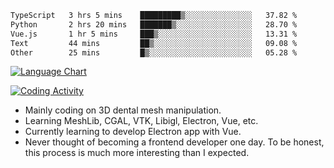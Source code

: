 <!--START_SECTION:waka-->

```txt
TypeScript   3 hrs 5 mins    █████████▒░░░░░░░░░░░░░░░   37.82 %
Python       2 hrs 20 mins   ███████▒░░░░░░░░░░░░░░░░░   28.70 %
Vue.js       1 hr 5 mins     ███▒░░░░░░░░░░░░░░░░░░░░░   13.31 %
Text         44 mins         ██▒░░░░░░░░░░░░░░░░░░░░░░   09.08 %
Other        25 mins         █▒░░░░░░░░░░░░░░░░░░░░░░░   05.28 %
```

<!--END_SECTION:waka-->

<!--START_SECTION:waka_lang_chart_svg-->
[![Language Chart](https://wakatime.com/share/@DYPro_MIKE/13ed6aa1-fa8f-42b5-8fa7-97c58e94375f.svg)](https://wakatime.com)
<!--END_SECTION:waka_lang_chart_svg-->

<!--START_SECTION:waka_coding_activity_svg-->
[![Coding Activity](https://wakatime.com/share/@DYPro_MIKE/2224f81a-edc4-46bb-b59e-25de5147ed15.svg)](https://wakatime.com)
<!--END_SECTION:waka_coding_activity_svg-->

<!--
**0x11111111/0x11111111** is a ✨ _special_ ✨ repository because its `README.md` (this file) appears on your GitHub profile.

Here are some ideas to get you started:

- 🔭 I’m currently working on ...
- 🌱 I’m currently learning ...
- 👯 I’m looking to collaborate on ...
- 🤔 I’m looking for help with ...
- 💬 Ask me about ...
- 📫 How to reach me: ...
- 😄 Pronouns: ...
- ⚡ Fun fact: ...
-->
- Mainly coding on 3D dental mesh manipulation.
- Learning MeshLib, CGAL, VTK, Libigl, Electron, Vue, etc.
- Currently learning to develop Electron app with Vue.
- Never thought of becoming a frontend developer one day. To be honest, this process is much more interesting than I expected.
